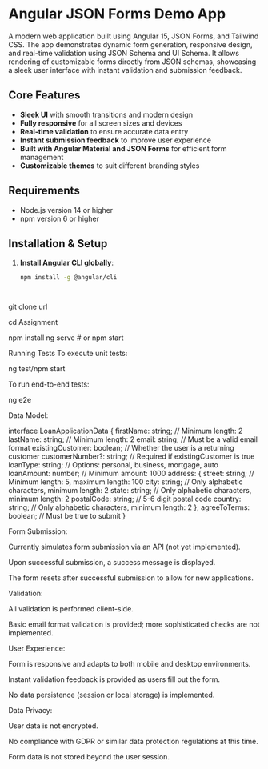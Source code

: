 # Angular JSON Forms Demo App

A modern web application built using Angular 15, JSON Forms, and Tailwind CSS. The app demonstrates dynamic form generation, responsive design, and real-time validation using JSON Schema and UI Schema. It allows rendering of customizable forms directly from JSON schemas, showcasing a sleek user interface with instant validation and submission feedback.

## Core Features

- **Sleek UI** with smooth transitions and modern design
- **Fully responsive** for all screen sizes and devices
- **Real-time validation** to ensure accurate data entry
- **Instant submission feedback** to improve user experience
- **Built with Angular Material and JSON Forms** for efficient form management
- **Customizable themes** to suit different branding styles

## Requirements

- Node.js version 14 or higher
- npm version 6 or higher

## Installation & Setup

1. **Install Angular CLI globally**:

   ```bash
   npm install -g @angular/cli




git clone url


cd Assignment

npm install
ng serve  # or npm start





Running Tests
To execute unit tests:


ng test/npm start

To run end-to-end tests:


ng e2e




Data Model:

interface LoanApplicationData {
  firstName: string;  // Minimum length: 2
  lastName: string;   // Minimum length: 2
  email: string;      // Must be a valid email format
  existingCustomer: boolean;  // Whether the user is a returning customer
  customerNumber?: string;    // Required if existingCustomer is true
  loanType: string;   // Options: personal, business, mortgage, auto
  loanAmount: number; // Minimum amount: 1000
  address: {
    street: string;   // Minimum length: 5, maximum length: 100
    city: string;     // Only alphabetic characters, minimum length: 2
    state: string;    // Only alphabetic characters, minimum length: 2
    postalCode: string;  // 5-6 digit postal code
    country: string;  // Only alphabetic characters, minimum length: 2
  };
  agreeToTerms: boolean;  // Must be true to submit
}



Form Submission:

Currently simulates form submission via an API (not yet implemented).

Upon successful submission, a success message is displayed.

The form resets after successful submission to allow for new applications.

Validation:

All validation is performed client-side.

Basic email format validation is provided; more sophisticated checks are not implemented.

User Experience:

Form is responsive and adapts to both mobile and desktop environments.

Instant validation feedback is provided as users fill out the form.

No data persistence (session or local storage) is implemented.

Data Privacy:

User data is not encrypted.

No compliance with GDPR or similar data protection regulations at this time.

Form data is not stored beyond the user session.
